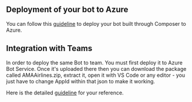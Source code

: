 
## Deployment of your bot to Azure

You can follow this [guideline](https://docs.microsoft.com/en-us/composer/how-to-publish-bot) to deploy your bot built through Composer to Azure. 


## Integration with Teams

In order to deploy the same Bot to team. You must first deploy it to Azure Bot Service. Once it's uploaded there then you can download the package called AMAAirlines.zip, extract it, open it with VS Code or any editor - you just have to change AppId within that json to make it working.

Here is the detailed [guideline](https://docs.microsoft.com/en-us/microsoftteams/platform/concepts/build-and-test/app-studio-overview) for your reference. 
